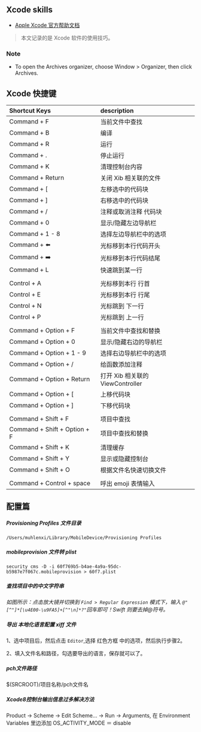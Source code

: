 ## Xcode skills

- [Apple Xcode 官方帮助文档](https://help.apple.com/xcode/mac/current/#/devc8c2a6be1)

> 本文记录的是 Xcode 软件的使用技巧。

### Note

-  To open the Archives organizer, choose Window > Organizer, then click Archives.

## Xcode 快捷键 

| Shortcut Keys | description |
| :--------- | :---------- |
| Command + F | 当前文件中查找 |
| Command + B | 编译 |
| Command + R | 运行 |
| Command + . | 停止运行 |
| Command + K | 清理控制台内容 |
| Command + Return | 关闭 Xib 相关联的文件 |
| Command + [ | 左移选中的代码块 |
| Command + ] | 右移选中的代码块 |
| Command + / | 注释或取消注释 代码块 |
| Command + 0 | 显示/隐藏左边导航栏 |
| Command + 1 - 8 | 选择左边导航栏中的选项 |
| Command + ⬅️ | 光标移到本行代码开头 |
| Command + ➡️ | 光标移到本行代码结尾 |
| Command + L | 快速跳到某一行 |
|||
| Control + A | 光标移到本行 行首 |
| Control + E | 光标移到本行 行尾 |
| Control + N | 光标跳到 下一行 |
| Control + P | 光标跳到 上一行 |
|||
| Command + Option + F | 当前文件中查找和替换 |
| Command + Option + 0 | 显示/隐藏右边的导航栏 |
| Command + Option + 1 - 9 | 选择右边导航栏中的选项 |
| Command + Option + / | 给函数添加注释 |
| Command + Option + Return | 打开 Xib 相关联的 ViewController |
| Command + Option + [ | 上移代码块 |
| Command + Option + ] | 下移代码块 | 
|||
| Command + Shift + F | 项目中查找 |
| Command + Shift + Option + F | 项目中查找和替换 |
| Command + Shift + K | 清理缓存 |
| Command + Shift + Y | 显示或隐藏控制台 |
| Command + Shift + O | 根据文件名快速切换文件 |
|||
| Command + Control + space | 呼出 emoji 表情输入 |


## 配置篇

##### Provisioning Profiles 文件目录

```
/Users/muhlenxi/Library/MobileDevice/Provisioning Profiles
```

##### mobileprovision 文件转 plist

```
security cms -D -i 60f769b5-b4ae-4a9a-95dc-b5987e7f067c.mobileprovision > 60f7.plist
```

##### 查找项目中的中文字符串

*如图所示：点击放大镜并切换到 `Find > Regular Expression` 模式下，输入 `@"[^"]*[\u4E00-\u9FA5]+[^"\n]*?"`回车即可！Swift 则要去掉@符号。* 

##### 导出 本地化语言配置 xiff 文件


1、选中项目后，然后点击 `Editor`,选择 红色方框 中的选项，然后执行步骤2。

2、填入文件名和路径，勾选要导出的语言，保存就可以了。


##### pch文件路径

$(SRCROOT)/项目名称/pch文件名


##### Xcode8控制台输出信息过多解决方法

Product -> Scheme -> Edit Scheme... -> Run -> Arguments, 在 Environment Variables 里边添加 OS_ACTIVITY_MODE ＝ disable
